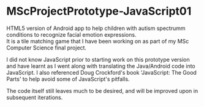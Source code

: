 # MScProjectPrototype-JavaScript01

HTML5 version of Android app to help children with autism spectrumm conditions to recognize facial emotion expressions.  
It is a tile matching game that I have been working on as part of my MSc Computer Science final project.

I did not know JavaScript prior to starting work on this prototype version and have learnt as I went along with translating the Java/Android code into JavaScript. I also referenced Doug Crockford's book 'JavaScript: The Good Parts' to help avoid some of JavaScript's pitfalls. 

The code itself still leaves much to be desired, and will be improved upon in subsequent iterations.
